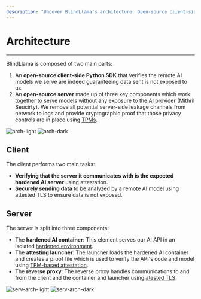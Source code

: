 ```yaml
---
description: "Uncover BlindLlama's architecture: Open-source client-side Python SDK and server with three integral components."
---
```


# Architecture
________________________________________________________

BlindLlama is composed of two main parts:

1. An **open-source client-side Python SDK** that verifies the remote AI models we serve are indeed guaranteeing data sent is not exposed to us.
2. An **open-source server** made up of three key components which work together to serve models without any exposure to the AI provider (Mithril Seucirty). We remove all potential server-side leakage channels from network to logs and provide cryptographic proof that those privacy controls are in place using [TPMs](../concepts/TPMs.md).

![arch-light](../../assets/arch-light.png#only-light)
![arch-dark](../../assets/arch-dark.png#only-dark)

## Client

The client performs two main tasks:

+ **Verifying that the server it communicates with is the expected hardened AI server** using attestation.
+ **Securely sending data** to be analyzed by a remote AI model using attested TLS to ensure data is not exposed.

## Server

The server is split into three components:

+ The **hardened AI container**: This element serves our AI API in an isolated [hardened environment](../concepts/hardened-systems.md).
+ The **attesting launcher**: The launcher loads the hardened AI container and creates a proof file which is used to verify the API's code and model using [TPM-based attestation](../concepts/TPMs.md). 
+ The **reverse proxy**: The reverse proxy handles communications to and from the client and the container and launcher using [atested TLS](../concepts/attested-tls.md).

![serv-arch-light](../../assets/serv-arch-light.png#only-light)
![serv-arch-dark](../../assets/serv-arch-dark.png#only-dark)
